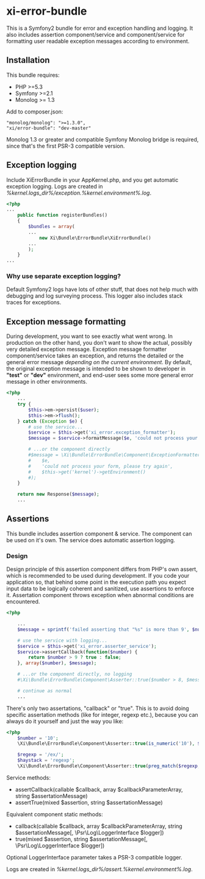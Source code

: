 # xi-error-bundle

This is a Symfony2 bundle for error and exception handling and logging. It also includes assertion component/service and component/service for formatting user readable exception messages according to environment.

## Installation

This bundle requires:
* PHP >=5.3
* Symfony >=2.1
* Monolog >= 1.3

Add to composer.json:

    "monolog/monolog": ">=1.3.0",
    "xi/error-bundle": "dev-master"

Monolog 1.3 or greater and compatible Symfony Monolog bridge is required, since that's the first PSR-3 compatible version.

## Exception logging

Include XiErrorBundle in your AppKernel.php, and you get automatic exception logging. Logs are created in *%kernel.logs_dir%/exception.%kernel.environment%.log*.

```php
<?php
...
    public function registerBundles()
    {
        $bundles = array(
        ...
            new Xi\Bundle\ErrorBundle\XiErrorBundle()
        ...
        );
    }
...
```

### Why use separate exception logging?

Default Symfony2 logs have lots of other stuff, that does not help much with debugging and log surveying process. This logger also includes stack traces for exceptions.

## Exception message formatting

During development, you want to see exactly what went wrong. In production on the other hand, you don't want to show the actual, possibly very detailed exception message. Exception message formatter component/service takes an exception, and returns the detailed or the general error message *depending on the current environment*. By default, the original exception message is intended to be shown to developer in **"test"** or **"dev"** environment, and end-user sees some more general error message in other environments.

```php
<?php
    ...
    try {
        $this->em->persist($user);
        $this->em->flush();
    } catch (Exception $e) {
        # use the service...
        $service = $this->get('xi_error.exception_formatter');
        $message = $service->formatMessage($e, 'could not process your form, please try again');

        # ...or the component directly
        #$message = \Xi\Bundle\ErrorBundle\Component\ExceptionFormatter::formatMessage(
        #    $e,
        #    'could not process your form, please try again',
        #    $this->get('kernel')->getEnvironment()
        #);
    }

    return new Response($message);
    ...
```

## Assertions

This bundle includes assertion component & service. The component can be used on it's own. The service does automatic assertion logging.

### Design

Design principle of this assertion component differs from PHP's own assert, which is recommended to be used during development. If you code your application so, that behind some point in the execution path you expect input data to be logically coherent and sanitized, use assertions to enforce it. Assertation component throws exception when abnormal conditions are encountered.

```php
<?php

    ...
    $message = sprintf('failed asserting that "%s" is more than 9', $number);

    # use the service with logging...
    $service = $this->get('xi_error.asserter_service');
    $service->assertCallback(function($number) {
        return $number > 9 ? true : false;
    }, array($number), $message);

    # ...or the component directly, no logging
    #\Xi\Bundle\ErrorBundle\Component\Asserter::true($number > 8, $message);

    # continue as normal
    ...

```

There's only two assertations, "callback" or "true". This is to avoid doing specific assertation methods (like for integer, regexp etc.), because you can always do it yourself and just the way you like:

```php
<?php
    $number = '10';
    \Xi\Bundle\ErrorBundle\Component\Asserter::true(is_numeric('10'), $number . ' was not numeric');

    $regexp = '/ex/';
    $haystack = 'regexp';
    \Xi\Bundle\ErrorBundle\Component\Asserter::true(preg_match($regexp, $haystack), sprintf('"%s" did not match regexp "%s"', $haystack, $regexp));
```

Service methods:
* assertCallback(callable $callback, array $callbackParameterArray, string $assertationMessage)
* assertTrue(mixed $assertion, string $assertationMessage)

Equivalent component static methods:
* callback(callable $callback, array $callbackParameterArray, string $assertationMessage[, \Psr\Log\LoggerInterface $logger])
* true(mixed $assertion, string $assertationMessage[, \Psr\Log\LoggerInterface $logger])

Optional LoggerInterface parameter takes a PSR-3 compatible logger.

Logs are created in *%kernel.logs_dir%/assert.%kernel.environment%.log*.
